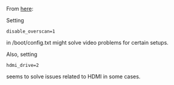 From [here](https://github.com/petrockblog/RetroPie-Setup/issues/130#issuecomment-14105633):

Setting
```
disable_overscan=1
```
in /boot/config.txt might solve video problems for certain setups.

Also, setting
```
hdmi_drive=2
```
seems to solve issues related to HDMI in some cases.